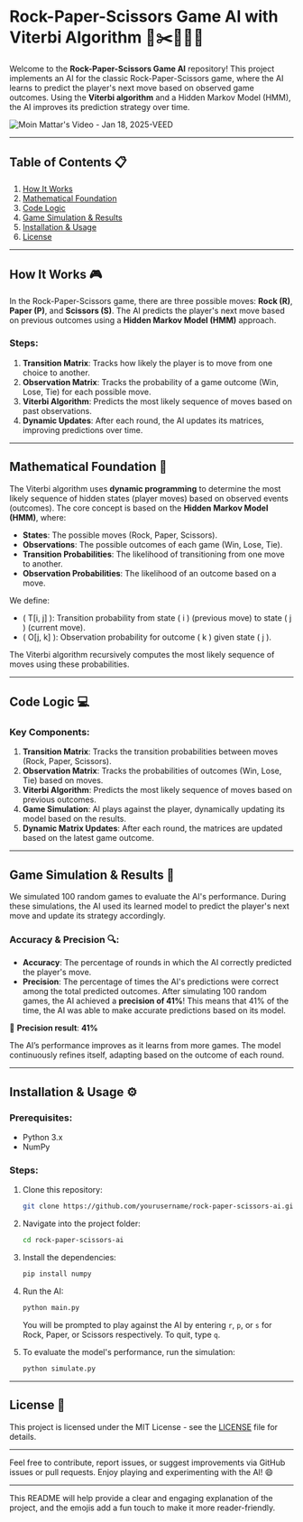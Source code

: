 # Rock-Paper-Scissors Game AI with Viterbi Algorithm 🤖✂️🧑‍🤝‍🧑

Welcome to the **Rock-Paper-Scissors Game AI** repository! This project implements an AI for the classic Rock-Paper-Scissors game, where the AI learns to predict the player's next move based on observed game outcomes. Using the **Viterbi algorithm** and a Hidden Markov Model (HMM), the AI improves its prediction strategy over time.


![Moin Mattar's Video - Jan 18, 2025-VEED](https://github.com/user-attachments/assets/64dd1404-08d4-4cc6-8a92-f77ff23a9e8b)



---

## Table of Contents 📋

1. [How It Works](#how-it-works)
2. [Mathematical Foundation](#mathematical-foundation)
3. [Code Logic](#code-logic)
4. [Game Simulation & Results](#game-simulation--results)
5. [Installation & Usage](#installation--usage)
6. [License](#license)

---

## How It Works 🎮

In the Rock-Paper-Scissors game, there are three possible moves: **Rock (R)**, **Paper (P)**, and **Scissors (S)**. The AI predicts the player's next move based on previous outcomes using a **Hidden Markov Model (HMM)** approach.

### Steps:
1. **Transition Matrix**: Tracks how likely the player is to move from one choice to another.
2. **Observation Matrix**: Tracks the probability of a game outcome (Win, Lose, Tie) for each possible move.
3. **Viterbi Algorithm**: Predicts the most likely sequence of moves based on past observations.
4. **Dynamic Updates**: After each round, the AI updates its matrices, improving predictions over time.

---

## Mathematical Foundation 🧮

The Viterbi algorithm uses **dynamic programming** to determine the most likely sequence of hidden states (player moves) based on observed events (outcomes). The core concept is based on the **Hidden Markov Model (HMM)**, where:

- **States**: The possible moves (Rock, Paper, Scissors).
- **Observations**: The possible outcomes of each game (Win, Lose, Tie).
- **Transition Probabilities**: The likelihood of transitioning from one move to another.
- **Observation Probabilities**: The likelihood of an outcome based on a move.

We define:
- \( T[i, j] \): Transition probability from state \( i \) (previous move) to state \( j \) (current move).
- \( O[j, k] \): Observation probability for outcome \( k \) given state \( j \).

The Viterbi algorithm recursively computes the most likely sequence of moves using these probabilities.

---

## Code Logic 💻

### Key Components:
1. **Transition Matrix**: Tracks the transition probabilities between moves (Rock, Paper, Scissors).
2. **Observation Matrix**: Tracks the probabilities of outcomes (Win, Lose, Tie) based on moves.
3. **Viterbi Algorithm**: Predicts the most likely sequence of moves based on previous outcomes.
4. **Game Simulation**: AI plays against the player, dynamically updating its model based on the results.
5. **Dynamic Matrix Updates**: After each round, the matrices are updated based on the latest game outcome.

---

## Game Simulation & Results 🎉

We simulated 100 random games to evaluate the AI's performance. During these simulations, the AI used its learned model to predict the player's next move and update its strategy accordingly.

### Accuracy & Precision 🔍:
- **Accuracy**: The percentage of rounds in which the AI correctly predicted the player's move.
- **Precision**: The percentage of times the AI's predictions were correct among the total predicted outcomes. After simulating 100 random games, the AI achieved a **precision of 41%**! This means that 41% of the time, the AI was able to make accurate predictions based on its model.

🎯 **Precision result**: **41%**

The AI’s performance improves as it learns from more games. The model continuously refines itself, adapting based on the outcome of each round.

---

## Installation & Usage ⚙️

### Prerequisites:
- Python 3.x
- NumPy

### Steps:
1. Clone this repository:
   ```bash
   git clone https://github.com/yourusername/rock-paper-scissors-ai.git
   ```

2. Navigate into the project folder:
   ```bash
   cd rock-paper-scissors-ai
   ```

3. Install the dependencies:
   ```bash
   pip install numpy
   ```

4. Run the AI:
   ```bash
   python main.py
   ```

   You will be prompted to play against the AI by entering `r`, `p`, or `s` for Rock, Paper, or Scissors respectively. To quit, type `q`.

5. To evaluate the model's performance, run the simulation:
   ```bash
   python simulate.py
   ```

---

## License 📄

This project is licensed under the MIT License - see the [LICENSE](LICENSE) file for details.

---

Feel free to contribute, report issues, or suggest improvements via GitHub issues or pull requests. Enjoy playing and experimenting with the AI! 😄

---

This README will help provide a clear and engaging explanation of the project, and the emojis add a fun touch to make it more reader-friendly.

